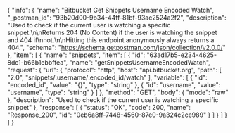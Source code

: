{
  "info": {
    "name": "Bitbucket Get Snippets Username Encoded  Watch",
    "_postman_id": "93b20d00-9b34-44ff-81bf-93ac2524a2f2",
    "description": "Used to check if the current user is watching a specific snippet.\n\nReturns 204 (No Content) if the user is watching the snippet and 404 if\nnot.\n\nHitting this endpoint anonymously always returns a 404.",
    "schema": "https://schema.getpostman.com/json/collection/v2.0.0/"
  },
  "item": [
    {
      "name": "snippets",
      "item": [
        {
          "id": "63ad17b5-e234-4625-8dc1-b66b1ebbffea",
          "name": "getSnippetsUsernameEncodedWatch",
          "request": {
            "url": {
              "protocol": "http",
              "host": "api.bitbucket.org",
              "path": [
                "2.0",
                "snippets/:username/:encoded_id/watch"
              ],
              "variable": [
                {
                  "id": "encoded_id",
                  "value": "{}",
                  "type": "string"
                },
                {
                  "id": "username",
                  "value": "username",
                  "type": "string"
                }
              ]
            },
            "method": "GET",
            "body": {
              "mode": "raw"
            },
            "description": "Used to check if the current user is watching a specific snippet"
          },
          "response": [
            {
              "status": "OK",
              "code": 200,
              "name": "Response_200",
              "id": "0eb6a8ff-7448-4560-87e0-9a324c2ce989"
            }
          ]
        }
      ]
    }
  ]
}